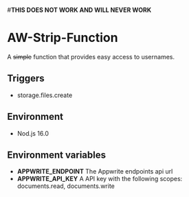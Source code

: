 #**THIS DOES NOT WORK AND WILL NEVER WORK**
# AW-Strip-Function
A ~~simple~~ function that provides easy access to usernames.

## Triggers
- storage.files.create

## Environment
- Nod.js 16.0

## Environment variables
- **APPWRITE_ENDPOINT** The Appwrite endpoints api url
- **APPWRITE_API_KEY** A API key with the following scopes: documents.read, documents.write
